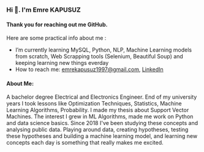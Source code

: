 ### Hi 👋. I'm Emre KAPUSUZ

#### Thank you for reaching out me GitHub.

Here are some practical info about me :

* I’m currently learning MySQL, Python, NLP, Machine Learning models from scratch, Web Scrapping tools (Selenium, Beautiful Soup) and keeping learning new things everday
* How to reach me: emrekapusuz1997@gmail.com, [LinkedIn](https://www.linkedin.com/in/emrekapusuz/)

#### About Me:
A bachelor degree Electrical and Electronics Engineer. End of my university years I took lessons like Optimization Techniques, 
Statistics, Machine Learning Algorithms, Probability. I made my thesis about Support Vector Machines. The interest I grew in ML Algorithms, 
made me work on Python and data science basics. Since 2018 I've been studying these concepts and analysing public data.
Playing around data, creating hypotheses, testing these hypotheses and building a machine learning model,
and learning new concepts each day is something that really makes me excited.








<!--
**emrekapusuzz/emrekapusuzz** is a ✨ _special_ ✨ repository because its `README.md` (this file) appears on your GitHub profile.

Here are some ideas to get you started:

- 🔭 I’m currently working on ...
- 🌱 I’m currently learning ...
- 👯 I’m looking to collaborate on ...
- 🤔 I’m looking for help with ...
- 💬 Ask me about ...
- 📫 How to reach me: ...
- 😄 Pronouns: ...
- ⚡ Fun fact: ...
-->
